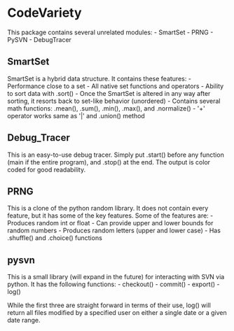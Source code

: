 # CodeVariety

This package contains several unrelated modules:
    - SmartSet
    - PRNG
    - PySVN
    - DebugTracer

## SmartSet
SmartSet is a hybrid data structure.
It contains these features:
    - Performance close to a set
    - All native set functions and operators
    - Ability to sort data with .sort()
    - Once the SmartSet is altered in any way after sorting, it resorts back to set-like behavior (unordered)
    - Contains several math functions: .mean(), .sum(), .min(), .max(), and .normalize()
    - '+' operator works same as '|' and .union() method

## Debug_Tracer
This is an easy-to-use debug tracer.
Simply put .start() before any function (main if the entire program), and .stop() at the end.
The output is color coded for good readability. 

## PRNG
This is a clone of the python random library.
It does not contain every feature, but it has some of the key features. 
Some of the features are:
    - Produces random int or float
    - Can provide upper and lower bounds for random numbers
    - Produces random letters (upper and lower case)
    - Has .shuffle() and .choice() functions

## pysvn
This is a small library (will expand in the future) for interacting with SVN via python.
It has the following functions:
    - checkout()
    - commit()
    - export()
    - log()

While the first three are straight forward in terms of their use, log() will return all files 
modified by a specified user on either a single date or a given date range.